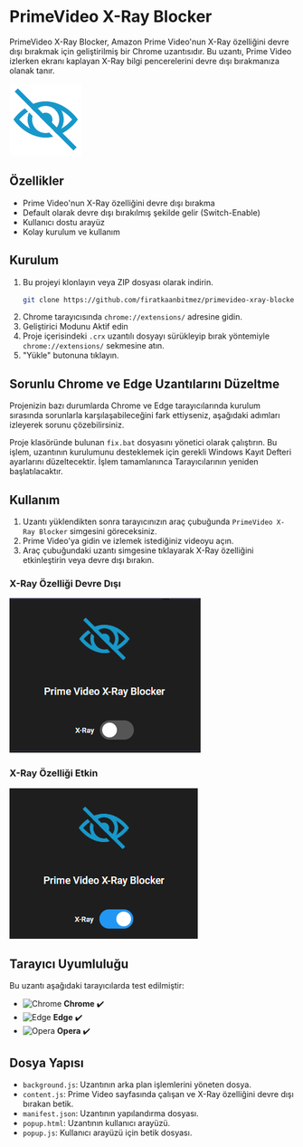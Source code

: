 # PrimeVideo X-Ray Blocker

PrimeVideo X-Ray Blocker, Amazon Prime Video'nun X-Ray özelliğini devre dışı bırakmak için geliştirilmiş bir Chrome uzantısıdır. Bu uzantı, Prime Video izlerken ekranı kaplayan X-Ray bilgi pencerelerini devre dışı bırakmanıza olanak tanır.

![Icon](https://raw.githubusercontent.com/firatkaanbitmez/primevideo-xray-blocker-extension/main/source/icon128.png)

## Özellikler

- Prime Video'nun X-Ray özelliğini devre dışı bırakma
- Default olarak devre dışı bırakılmış şekilde gelir (Switch-Enable)
- Kullanıcı dostu arayüz
- Kolay kurulum ve kullanım

## Kurulum

1. Bu projeyi klonlayın veya ZIP dosyası olarak indirin.
    ```sh
    git clone https://github.com/firatkaanbitmez/primevideo-xray-blocker-extension.git
    ```
2. Chrome tarayıcısında `chrome://extensions/` adresine gidin.
3. Geliştirici Modunu Aktif edin
4. Proje içerisindeki `.crx` uzantılı dosyayı sürükleyip bırak yöntemiyle `chrome://extensions/` sekmesine atın.
5. "Yükle" butonuna tıklayın.

## Sorunlu Chrome ve Edge Uzantılarını Düzeltme

Projenizin bazı durumlarda Chrome ve Edge tarayıcılarında kurulum sırasında sorunlarla karşılaşabileceğini fark ettiyseniz, aşağıdaki adımları izleyerek sorunu çözebilirsiniz.

Proje klasöründe bulunan `fix.bat` dosyasını yönetici olarak çalıştırın. Bu işlem, uzantının kurulumunu desteklemek için gerekli Windows Kayıt Defteri ayarlarını düzeltecektir.
İşlem tamamlanınca Tarayıcılarının yeniden başlatılacaktır.

## Kullanım

1. Uzantı yüklendikten sonra tarayıcınızın araç çubuğunda `PrimeVideo X-Ray Blocker` simgesini göreceksiniz.
2. Prime Video'ya gidin ve izlemek istediğiniz videoyu açın.
3. Araç çubuğundaki uzantı simgesine tıklayarak X-Ray özelliğini etkinleştirin veya devre dışı bırakın.

### X-Ray Özelliği Devre Dışı
![X-Ray Disable](https://raw.githubusercontent.com/firatkaanbitmez/primevideo-xray-blocker-extension/main/source/img_disable.png)

### X-Ray Özelliği Etkin
![X-Ray Enable](https://raw.githubusercontent.com/firatkaanbitmez/primevideo-xray-blocker-extension/main/source/img_enable.png)

## Tarayıcı Uyumluluğu

Bu uzantı aşağıdaki tarayıcılarda test edilmiştir:

- ![Chrome](https://img.icons8.com/color/48/000000/chrome--v1.png) **Chrome** ✔️
- ![Edge](https://img.icons8.com/color/48/000000/ms-edge-new.png) **Edge** ✔️
- ![Opera](https://img.icons8.com/color/48/000000/opera--v1.png) **Opera** ✔️

## Dosya Yapısı

- `background.js`: Uzantının arka plan işlemlerini yöneten dosya.
- `content.js`: Prime Video sayfasında çalışan ve X-Ray özelliğini devre dışı bırakan betik.
- `manifest.json`: Uzantının yapılandırma dosyası.
- `popup.html`: Uzantının kullanıcı arayüzü.
- `popup.js`: Kullanıcı arayüzü için betik dosyası.
